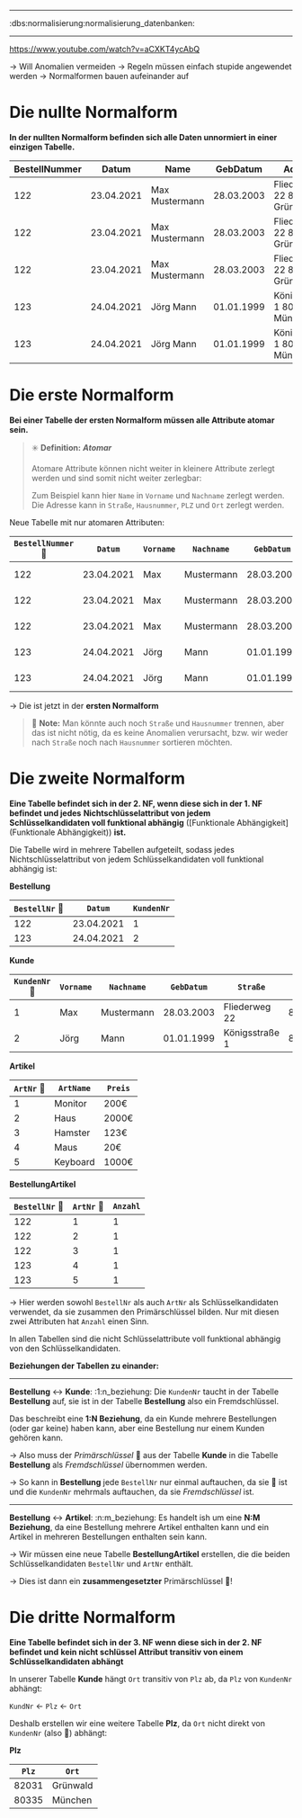 ----

:dbs:normalisierung:normalisierung_datenbanken:

----

https://www.youtube.com/watch?v=aCXKT4ycAbQ

→ Will Anomalien vermeiden
→ Regeln müssen einfach stupide angewendet werden 
→ Normalformen bauen aufeinander auf

# Die nullte Normalform
**In der nullten Normalform befinden sich alle Daten unnormiert in einer einzigen Tabelle.**

| BestellNummer | Datum      | Name           | GebDatum   | Adresse                      | ArtNr | ArtName  | Preis |
|---------------|------------|----------------|------------|------------------------------|-------|----------|-------|
| 122           | 23.04.2021 | Max Mustermann | 28.03.2003 | Fliederweg 22 82031 Grünwald | 1     | Monitor  | 200€  |
| 122           | 23.04.2021 | Max Mustermann | 28.03.2003 | Fliederweg 22 82031 Grünwald | 2     | Haus     | 2000€ |
| 122           | 23.04.2021 | Max Mustermann | 28.03.2003 | Fliederweg 22 82031 Grünwald | 3     | Hamster  | 123€  |
| 123           | 24.04.2021 | Jörg Mann      | 01.01.1999 | Königsstraße 1 80335 München | 4     | Maus     | 20€   |
| 123           | 24.04.2021 | Jörg Mann      | 01.01.1999 | Königsstraße 1 80335 München | 5     | Keyboard | 1000€ |



# Die erste Normalform
**Bei einer Tabelle der ersten Normalform müssen alle Attribute atomar sein.**

> :eight_spoked_asterisk: **Definition:** ***Atomar***
> 
> Atomare Attribute können nicht weiter in kleinere Attribute zerlegt werden und sind somit nicht weiter zerlegbar:
>
> Zum Beispiel kann hier `Name` in `Vorname` und `Nachname` zerlegt werden.
> Die Adresse kann in `Straße`, `Hausnummer`, `PLZ` und `Ort` zerlegt werden.

Neue Tabelle mit nur atomaren Attributen:

| `BestellNummer` :key: | `Datum`    | `Vorname` | `Nachname` | `GebDatum` | `Straße`       | `Plz` | `Ort`    | `ArtNr` | `ArtName` | `Preis` |
|-----------------------|------------|-----------|------------|------------|----------------|-------|----------|---------|-----------|---------|
| 122                   | 23.04.2021 | Max       | Mustermann | 28.03.2003 | Fliederweg 22  | 82031 | Grünwald | 1       | Monitor   | 200€    |
| 122                   | 23.04.2021 | Max       | Mustermann | 28.03.2003 | Fliederweg 22  | 82031 | Grünwald | 2       | Haus      | 2000€   |
| 122                   | 23.04.2021 | Max       | Mustermann | 28.03.2003 | Fliederweg 22  | 82031 | Grünwald | 3       | Hamster   | 123€    |
| 123                   | 24.04.2021 | Jörg      | Mann       | 01.01.1999 | Königsstraße 1 | 80335 | München  | 4       | Maus      | 20€     |
| 123                   | 24.04.2021 | Jörg      | Mann       | 01.01.1999 | Königsstraße 1 | 80335 | München  | 5       | Keyboard  | 1000€   |

→ Die ist jetzt in der **ersten Normalform**
> :memo: **Note:** Man könnte auch noch `Straße` und `Hausnummer` trennen, aber das ist nicht nötig, da es keine Anomalien verursacht, 
> bzw. wir weder nach `Straße` noch nach `Hausnummer` sortieren möchten.


# Die zweite Normalform
**Eine Tabelle befindet sich in der 2. NF, wenn diese sich in der 1. NF befindet und jedes**
**Nichtschlüsselattribut von jedem Schlüsselkandidaten voll funktional abhängig** ([Funktionale Abhängigkeit](Funktionale Abhängigkeit)) **ist.**

Die Tabelle wird in mehrere Tabellen aufgeteilt, sodass jedes Nichtschlüsselattribut von jedem Schlüsselkandidaten voll funktional abhängig ist:

**Bestellung**

| `BestellNr` :key: | `Datum`    | `KundenNr` |
|-------------------|------------|------------|
| 122               | 23.04.2021 | 1          |
| 123               | 24.04.2021 | 2          |

**Kunde**

| `KundenNr` :key: | `Vorname` | `Nachname` | `GebDatum` | `Straße`       | `Plz` | `Ort`    |
|------------------|-----------|------------|------------|----------------|-------|----------|
| 1                | Max       | Mustermann | 28.03.2003 | Fliederweg 22  | 82031 | Grünwald |
| 2                | Jörg      | Mann       | 01.01.1999 | Königsstraße 1 | 80335 | München  |

**Artikel**

| `ArtNr` :key: | `ArtName` | `Preis` |
|---------------|-----------|---------|
| 1             | Monitor   | 200€    |
| 2             | Haus      | 2000€   |
| 3             | Hamster   | 123€    |
| 4             | Maus      | 20€     |
| 5             | Keyboard  | 1000€   |

**BestellungArtikel**

| `BestellNr` :key: | `ArtNr` :key: | `Anzahl` |
|-------------------|---------------|----------|
| 122               | 1             | 1        |
| 122               | 2             | 1        |
| 122               | 3             | 1        |
| 123               | 4             | 1        |
| 123               | 5             | 1        |

→ Hier werden sowohl `BestellNr` als auch `ArtNr` als Schlüsselkandidaten verwendet, da sie zusammen den Primärschlüssel bilden.
Nur mit diesen zwei Attributen hat `Anzahl` einen Sinn.

In allen Tabellen sind die nicht Schlüsselattribute voll funktional abhängig von den Schlüsselkandidaten.

**Beziehungen der Tabellen zu einander:**

----

**Bestellung** <-> **Kunde**: 
:1:n_beziehung:
Die `KundenNr` taucht in der Tabelle **Bestellung** auf, sie ist in der Tabelle **Bestellung** also ein Fremdschlüssel. 

Das beschreibt eine **1:N Beziehung**, da ein Kunde mehrere Bestellungen (oder gar keine) haben kann, aber eine Bestellung nur einem Kunden gehören kann. 

→ Also muss der *Primärschlüssel* :key: aus der Tabelle **Kunde** in die Tabelle **Bestellung** als *Fremdschlüssel* übernommen werden. 

→ So kann in **Bestellung** jede `BestellNr` nur einmal auftauchen, da sie :key: ist und die `KundenNr` mehrmals auftauchen, da sie *Fremdschlüssel* ist.

----

**Bestellung** <-> **Artikel**:
:n:m_beziehung:
Es handelt ish um eine **N:M Beziehung**, da eine Bestellung mehrere Artikel enthalten kann und ein Artikel in mehreren Bestellungen enthalten sein kann.

→ Wir müssen eine neue Tabelle **BestellungArtikel** erstellen, die die beiden Schlüsselkandidaten `BestellNr` und `ArtNr` enthält.

→ Dies ist dann ein **zusammengesetzter** Primärschlüssel :key:!


# Die dritte Normalform
**Eine Tabelle befindet sich in der 3. NF wenn diese sich in der 2. NF befindet und**
**kein nicht schlüssel Attribut transitiv von einem Schlüsselkandidaten abhängt**

In unserer Tabelle **Kunde** hängt `Ort` transitiv von `Plz` ab, da `Plz` von `KundenNr` abhängt:

`KundNr` <- `Plz` <- `Ort`

Deshalb erstellen wir eine weitere Tabelle **Plz**, da `Ort` nicht direkt von `KundenNr` (also :key:) abhängt:

**Plz**

| `Plz` | `Ort`    |
|-------|----------|
| 82031 | Grünwald |
| 80335 | München  |
